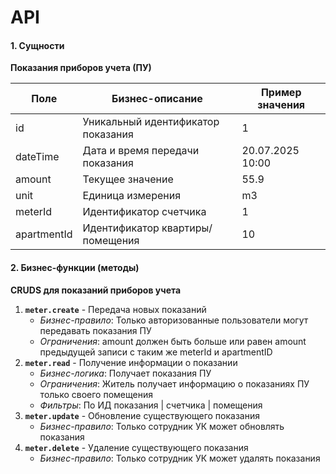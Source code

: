 # API

#### 1. Сущности

**Показания приборов учета (ПУ)**

| Поле        | Бизнес-описание                    | Пример значения  |
|-------------|------------------------------------|------------------|
| id          | Уникальный идентификатор показания | 1                |
| dateTime    | Дата и время передачи показания    | 20.07.2025 10:00 |
| amount      | Текущее значение                   | 55.9             |
| unit        | Единица измерения                  | m3               |
| meterId     | Идентификатор счетчика             | 1                |
| apartmentId | Идентификатор квартиры/помещения   | 10               |

[//]: # (**Список начислений**)

[//]: # ()
[//]: # (| Поле   | Бизнес-описание         | Пример значения |)

[//]: # (|--------|-------------------------|-----------------|)

[//]: # (| date   | Дата формирования счета | "01.01.2025"    |)

[//]: # (| total  | Сумма                   | 2000            |)

[//]: # (| isPaid | Статус оплаты           | true            |)

[//]: # ()
[//]: # (**Тарифы**)

[//]: # ()
[//]: # (| Поле       | Бизнес-описание                 | Пример значения |)

[//]: # (|------------|---------------------------------|-----------------|)

[//]: # (| id         | Уникальный идентификатор тарифа | 1               |)

[//]: # (| name       | Название тарифа                 | "Водоотведение" |)

[//]: # (| tariffSize | Текущий тариф                   | 100             |)

#### 2. Бизнес-функции (методы)

**CRUDS для показаний приборов учета**

1. **`meter.create`** - Передача новых показаний
    - *Бизнес-правило*: Только авторизованные пользователи могут передавать показания ПУ
    - *Ограничения*: amount должен быть больше или равен amount предыдущей записи с таким же meterId и apartmentID 
2. **`meter.read`** - Получение информации о показании
    - *Бизнес-логика*: Получает показания ПУ
    - *Ограничения*: Житель получает информацию о показаниях ПУ только своего помещения
    - *Фильтры*: По ИД показания | счетчика | помещения
3. **`meter.update`** - Обновление существующего показания
   - *Бизнес-правило*: Только сотрудник УК может обновлять показания
4. **`meter.delete`** - Удаление существующего показания
   - *Бизнес-правило*: Только сотрудник УК может удалять показания

[//]: # (**CRUDS для показаний списка начислений**)

[//]: # ()
[//]: # (1. **`bill.read`** - Получение информации о счетах)

[//]: # (    - *Бизнес-логика*: Возвращает список сформированных счетов)

[//]: # ()
[//]: # (**CRUDS для тарифов**)

[//]: # ()
[//]: # (1. **`tariff.create`** - Изменение текущего тарифа)

[//]: # (    - *Бизнес-правило*: Только сотрудник УК может менять тарифы)

[//]: # (    - *Ограничения*: id обязательное поле)

[//]: # (2. **`tariff.read`** - Получение информации о тарифах)

[//]: # (    - *Бизнес-логика*: Возвращает список текущих тарифов)